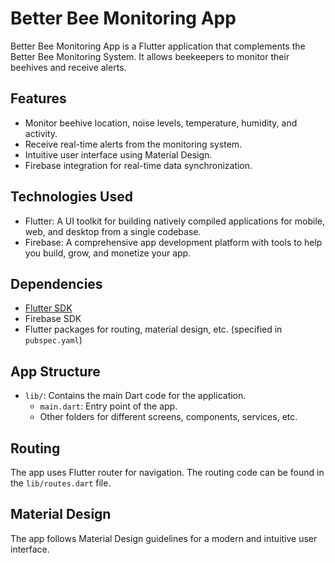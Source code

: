 # Better Bee Monitoring App

Better Bee Monitoring App is a Flutter application that complements the Better Bee Monitoring System. It allows beekeepers to monitor their beehives and receive alerts.

## Features

- Monitor beehive location, noise levels, temperature, humidity, and activity.
- Receive real-time alerts from the monitoring system.
- Intuitive user interface using Material Design.
- Firebase integration for real-time data synchronization.

## Technologies Used

- Flutter: A UI toolkit for building natively compiled applications for mobile, web, and desktop from a single codebase.
- Firebase: A comprehensive app development platform with tools to help you build, grow, and monetize your app.

## Dependencies

- [Flutter SDK](https://flutter.dev/docs/get-started/install)
- Firebase SDK
- Flutter packages for routing, material design, etc. (specified in `pubspec.yaml`)

## App Structure

- `lib/`: Contains the main Dart code for the application.
  - `main.dart`: Entry point of the app.
  - Other folders for different screens, components, services, etc.

## Routing

The app uses Flutter router for navigation. The routing code can be found in the `lib/routes.dart` file.

## Material Design

The app follows Material Design guidelines for a modern and intuitive user interface.
